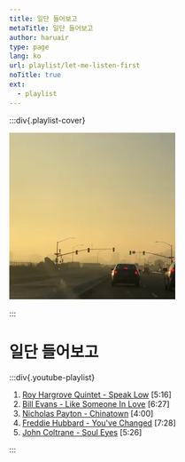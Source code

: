 ```yaml
---
title: 일단 들어보고
metaTitle: 일단 들어보고
author: haruair
type: page
lang: ko
url: playlist/let-me-listen-first
noTitle: true
ext:
  - playlist
---
```


:::div{.playlist-cover}

![Let me listen first](let-me-listen-first-cover.webp)

:::

<h1 class="font-size-medium">일단 들어보고</h1>

:::div{.youtube-playlist}

1. [Roy Hargrove Quintet - Speak Low](https://www.youtube.com/watch?v=BzEKMZ3O6Vo) [5:16]
1. [Bill Evans - Like Someone In Love](https://www.youtube.com/watch?v=gw-o0uTkp_k) [6:27]
1. [Nicholas Payton - Chinatown](https://www.youtube.com/watch?v=VeJHf_oeTDg) [4:00]
1. [Freddie Hubbard - You've Changed](https://www.youtube.com/watch?v=_xOaL7nbINI) [7:28]
1. [John Coltrane - Soul Eyes](https://www.youtube.com/watch?v=Y_z4pYO4Y_g) [5:26]

:::

